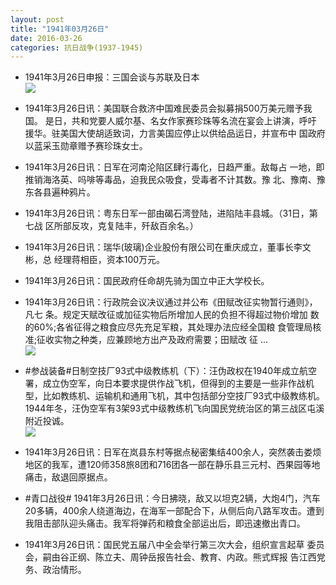 ```yaml
---
layout: post
title: "1941年03月26日"
date: 2016-03-26
categories: 抗日战争(1937-1945)
---
```


<meta name="referrer" content="no-referrer" />

- 1941年3月26日申报：三国会谈与苏联及日本 <br/><img src="https://ww2.sinaimg.cn/large/aca367d8jw1f2antgmgvij20lq0ycqkq.jpg" />

- 1941年3月26日讯：美国联合救济中国难民委员会拟募捐500万美元赠予我国。 是日，共和党要人威尔基、名女作家赛珍珠等名流在宴会上讲演，呼吁 援华。驻美国大使胡适致词，力言美国应停止以供给品运日，并宣布中 国政府以蓝采玉勋章赠予赛珍珠女士。 

- 1941年3月26日讯：日军在河南沦陷区肆行毒化，日趋严重。敌每占 一地，即推销海洛英、吗啡等毒品，迫我民众吸食，受毒者不计其数。豫 北、豫南、豫东各县遍种鸦片。 

- 1941年3月26日讯：粤东日军一部由碣石湾登陆，进陷陆丰县城。（31日，第七战 区所部反攻，克复陆丰，歼敌百余名。） 

- 1941年3月26日讯：瑞华(玻璃)企业股份有限公司在重庆成立，董事长李文彬，总 经理蒋相臣，资本100万元。 

- 1941年3月26日讯：国民政府任命胡先骑为国立中正大学校长。 

- 1941年3月26日讯：行政院会议决议通过并公布《田赋改征实物暂行通则》，凡七 条。规定天赋改征或加征实物后所增加人民的负担不得超过物价增加 数的60%;各省征得之粮食应尽先充足军粮，其处理办法应经全国粮 食管理局核准;征收实物之种类，应兼顾地方出产及政府需要；田赋改 征 ... <br/><img src="https://ww4.sinaimg.cn/large/aca367d8jw1f2a306g0v0j20c80bxabo.jpg" />

- #参战装备#日制空技厂93式中级教练机（下）：汪伪政权在1940年成立航空署，成立伪空军，向日本要求提供作战飞机，但得到的主要是一些非作战机型，比如教练机、运输机和通用飞机，其中包括部分空技厂93式中级教练机。1944年冬，汪伪空军有3架93式中级教练机飞向国民党统治区的第三战区屯溪附近投诚。 <br/><img src="https://ww3.sinaimg.cn/large/aca367d8jw1f2a1ak21xrj20l20h7n1s.jpg" />

- 1941年3月26日讯：日军在岚县东村等据点秘密集结400余人，突然袭击娄烦地区的我军，遭120师358旅8团和716团各一部在静乐县三元村、西果园等地痛击，敌退回原据点。 

- #青口战役# 1941年3月26日讯：今日拂晓，敌又以坦克2辆，大炮4门，汽车20多辆，400余人绕道海边，在海军一部配合下，从侧后向八路军攻击。遭到我阻击部队迎头痛击。我军将弹药和粮食全部运出后，即迅速撤出青口。 

- 1941年3月26日讯：国民党五届八中全会举行第三次大会，组织宣言起草 委员会，嗣由谷正纲、陈立夫、周钟岳报告社会、教育、内政。熊式辉报 告江西党务、政治情形。 

